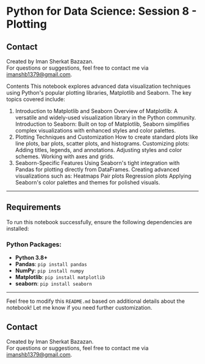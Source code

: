 # Python for Data Science: Session 8 - Plotting

## Contact

Created by Iman Sherkat Bazazan.  
For questions or suggestions, feel free to contact me via [imanshb1379@gmail.com](mailto:imanshb1379@gmail.com).

Contents
This notebook explores advanced data visualization techniques using Python's popular plotting libraries, Matplotlib and Seaborn. The key topics covered include:

1. Introduction to Matplotlib and Seaborn
Overview of Matplotlib: A versatile and widely-used visualization library in the Python community.
Introduction to Seaborn: Built on top of Matplotlib, Seaborn simplifies complex visualizations with enhanced styles and color palettes.
2. Plotting Techniques and Customization
How to create standard plots like line plots, bar plots, scatter plots, and histograms.
Customizing plots:
Adding titles, legends, and annotations.
Adjusting styles and color schemes.
Working with axes and grids.
3. Seaborn-Specific Features
Using Seaborn's tight integration with Pandas for plotting directly from DataFrames.
Creating advanced visualizations such as:
Heatmaps
Pair plots
Regression plots
Applying Seaborn's color palettes and themes for polished visuals.

---

## Requirements

To run this notebook successfully, ensure the following dependencies are installed:

### Python Packages:
- **Python 3.8+**
- **Pandas**: `pip install pandas`
- **NumPy**: `pip install numpy`
- **Matplotlib**: `pip install matplotlib`
- **seaborn**: `pip install seaborn`

---

Feel free to modify this `README.md` based on additional details about the notebook! Let me know if you need further customization.
## Contact

Created by Iman Sherkat Bazazan.  
For questions or suggestions, feel free to contact me via [imanshb1379@gmail.com](mailto:imanshb1379@gmail.com).

